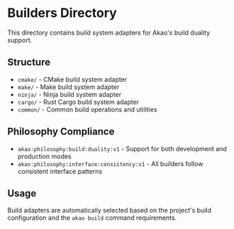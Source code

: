 # Builders Directory

This directory contains build system adapters for Akao's build duality support.

## Structure

- `cmake/` - CMake build system adapter
- `make/` - Make build system adapter
- `ninja/` - Ninja build system adapter
- `cargo/` - Rust Cargo build system adapter
- `common/` - Common build operations and utilities

## Philosophy Compliance

- `akao:philosophy:build:duality:v1` - Support for both development and production modes
- `akao:philosophy:interface:consistency:v1` - All builders follow consistent interface patterns

## Usage

Build adapters are automatically selected based on the project's build configuration
and the `akao build` command requirements.
